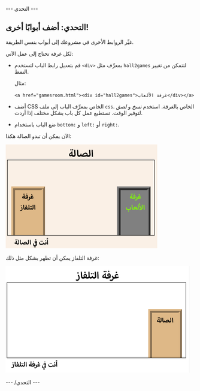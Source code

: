 \--- التحدي \---

## التحدي: أضف أبوابًا أخرى!

غيِّر الروابط الأخرى في مشروعك إلى أبواب بنفس الطريقة.

لكل غرفة تحتاج إلى عمل الآتي:

+ قم بتعديل رابط الباب لتستخدم `<div>` بمعرِّف مثل `hall2games` لتتمكن من تغيير النمط.
    
    مثال:
    
    `<a href="gamesroom.html"><div id="hall2games">غرفة الألعاب</div></a>`

+ أضف CSS الخاص بمعرِّف الباب إلى ملف `css`. الخاص بالغرفة. استخدم *نسخ* و *لصق* لتوفير الوقت. تستطيع عمل كل باب بشكل مختلف إذا أردت.

+ ضع الباب باستخدام `bottom:` و `left:` أو `right:`.

الآن يمكن أن تبدو الصالة هكذا:

![لقطة الشاشة](images/rooms-hall-doors.png)

غرفة التلفاز يمكن أن تظهر بشكل مثل ذلك:

![لقطة الشاشة](images/rooms-tvroom-door.png)

\--- /التحدي \---